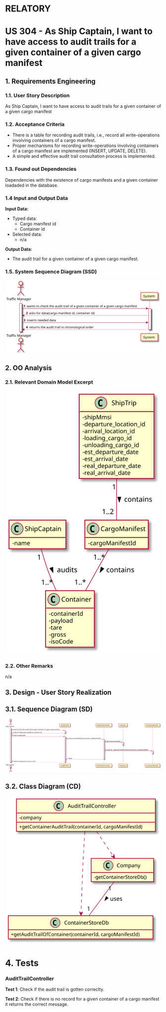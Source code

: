 # RELATORY

# US 304 - As Ship Captain, I want to have access to audit trails for a given container of a given cargo manifest

## 1. Requirements Engineering

### 1.1. User Story Description

As Ship Captain, I want to have access to audit trails for a given container of a given cargo manifest
### 1.2. Acceptance Criteria

* There is a table for recording audit trails, i.e., record all write-operations
  involving containers of a cargo manifest.
* Proper mechanisms for recording write-operations involving containers
  of a cargo manifest are implemented (INSERT, UPDATE, DELETE).
* A simple and effective audit trail consultation process is implemented.

### 1.3. Found out Dependencies

Dependencies with the existence of cargo manifests and a given container loadaded in the database.

### 1.4 Input and Output Data

**Input Data:**

* Typed data:
  * Cargo manifest id
  * Container id
* Selected data:
    * n/a


**Output Data:**

* The audit trail for a given container of a given cargo manifest.

### 1.5. System Sequence Diagram (SSD)

![US_308_SSD](US_304_SSD.svg)


## 2. OO Analysis

### 2.1. Relevant Domain Model Excerpt

![US_308_DM](US_304_DM.svg)


### 2.2. Other Remarks

n/a


## 3. Design - User Story Realization

## 3.1. Sequence Diagram (SD)

![US_308_SD](US_304_SD.svg)


## 3.2. Class Diagram (CD)

![US_308_CD](US_304_CD.svg)


# 4. Tests

### AuditTrailController

**Test 1**: Check if the audit trail is gotten correclty.

**Test 2**: Check if there is no record for a given container of a cargo manifest it returns the correct message.


